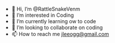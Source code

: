 - 👋 Hi, I’m @RattleSnakeVenm
- 👀 I’m interested in Coding
- 🌱 I’m currently learning ow to code
- 💞️ I’m looking to collaborate on coding
- 📫 How to reach me jleeogg@gmail.com

<!---
RattleSnakeVenm/RattleSnakeVenm is a ✨ special ✨ repository because its `README.md` (this file) appears on your GitHub profile.
You can click the Preview link to take a look at your changes.
--->
